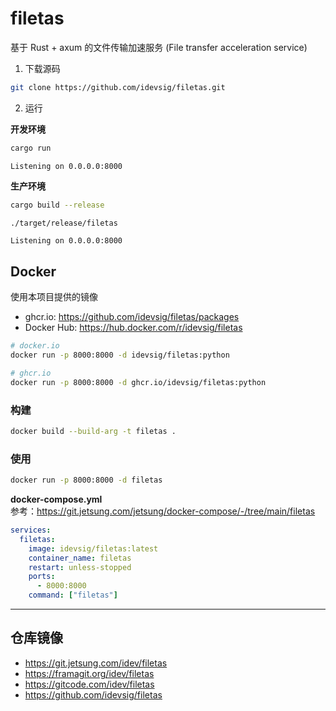 # filetas

基于 Rust + axum 的文件传输加速服务 (File transfer acceleration service)

1. 下载源码

```bash
git clone https://github.com/idevsig/filetas.git
```

2. 运行

**开发环境**

```bash
cargo run
```

```
Listening on 0.0.0.0:8000
```

**生产环境**

```bash
cargo build --release

./target/release/filetas

```

```
Listening on 0.0.0.0:8000
```

## Docker

使用本项目提供的镜像

- ghcr.io: https://github.com/idevsig/filetas/packages
- Docker Hub: https://hub.docker.com/r/idevsig/filetas

```bash
# docker.io
docker run -p 8000:8000 -d idevsig/filetas:python

# ghcr.io
docker run -p 8000:8000 -d ghcr.io/idevsig/filetas:python
```

### 构建

```bash
docker build --build-arg -t filetas .
```

### 使用

```bash
docker run -p 8000:8000 -d filetas
```

**docker-compose.yml**  
参考：https://git.jetsung.com/jetsung/docker-compose/-/tree/main/filetas

```yml
services:
  filetas:
    image: idevsig/filetas:latest
    container_name: filetas
    restart: unless-stopped
    ports:
      - 8000:8000
    command: ["filetas"]
```

---
## 仓库镜像
- https://git.jetsung.com/idev/filetas
- https://framagit.org/idev/filetas
- https://gitcode.com/idev/filetas
- https://github.com/idevsig/filetas